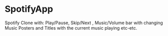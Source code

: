 # SpotifyApp
Spotify Clone with: Play/Pause, Skip/Next , Music/Volume bar with changing Music Posters and Titles with the current music playing etc-etc. 
